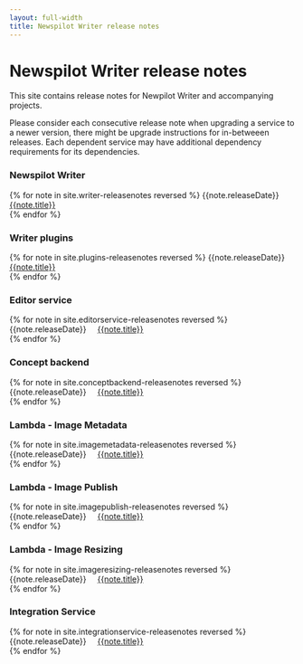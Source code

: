 ```yaml
---
layout: full-width
title: Newspilot Writer release notes
---
```


<div class="jumbotron">
<h1>Newspilot Writer release notes</h1>
<p class="lead">
  This site contains release notes for Newpilot Writer and accompanying projects.
</p>
<p>
  Please consider each consecutive release note when upgrading a service to a newer version, there might be
  upgrade instructions for in-betweeen releases. Each dependent service may have additional dependency requirements for its dependencies.
</p>
</div>    

<div class="release-notes">
<h3>Newspilot Writer</h3>
{% for note in site.writer-releasenotes reversed %}
{{note.releaseDate}} &nbsp;&nbsp;&nbsp; <a href="{{site.url}}{{site.baseurl}}{{note.url}}">{{note.title}}</a><br>{% endfor %}


<h3>Writer plugins</h3>
{% for note in site.plugins-releasenotes reversed %}
{{note.releaseDate}} &nbsp;&nbsp;&nbsp; <a href="{{site.url}}{{site.baseurl}}{{note.url}}">{{note.title}}</a><br>{% endfor %}
</div>


<div class="release-notes">
<h3>Editor service</h3>
{% for note in site.editorservice-releasenotes reversed %}
{{note.releaseDate}} &nbsp;&nbsp;&nbsp; <a href="{{site.url}}{{site.baseurl}}{{note.url}}">{{note.title}}</a><br>{% endfor %}
</div>


<div class="release-notes">
<h3>Concept backend</h3>
{% for note in site.conceptbackend-releasenotes reversed %}
{{note.releaseDate}} &nbsp;&nbsp;&nbsp; <a href="{{site.url}}{{site.baseurl}}{{note.url}}">{{note.title}}</a><br>{% endfor %}
</div>

<div class="release-notes">
<h3>Lambda - Image Metadata</h3>
{% for note in site.imagemetadata-releasenotes reversed %}
{{note.releaseDate}} &nbsp;&nbsp;&nbsp; <a href="{{site.url}}{{site.baseurl}}{{note.url}}">{{note.title}}</a><br>{% endfor %}

<h3>Lambda - Image Publish</h3>
{% for note in site.imagepublish-releasenotes reversed %}
{{note.releaseDate}} &nbsp;&nbsp;&nbsp; <a href="{{site.url}}{{site.baseurl}}{{note.url}}">{{note.title}}</a><br>{% endfor %}

<h3>Lambda - Image Resizing</h3>
{% for note in site.imageresizing-releasenotes reversed %}
{{note.releaseDate}} &nbsp;&nbsp;&nbsp; <a href="{{site.url}}{{site.baseurl}}{{note.url}}">{{note.title}}</a><br>{% endfor %}
</div>

<div class="release-notes">
<h3>Integration Service</h3>
{% for note in site.integrationservice-releasenotes reversed %}
{{note.releaseDate}} &nbsp;&nbsp;&nbsp; <a href="{{site.url}}{{site.baseurl}}{{note.url}}">{{note.title}}</a><br>{% endfor %}
</div>
